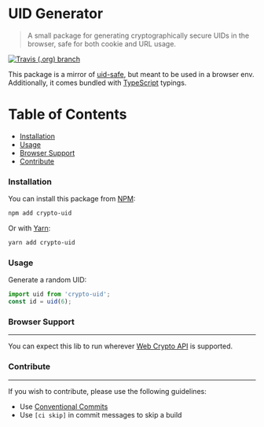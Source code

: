 # UID Generator

> A small package for generating cryptographically secure UIDs in the browser, safe for both cookie and URL usage.

[![Travis (.org) branch](https://img.shields.io/travis/rolandjitsu/uid/master.svg?style=flat-square)](https://github.com/rolandjitsu/uid)

This package is a mirror of [uid-safe](https://github.com/crypto-utils/uid-safe), but meant to be used in a browser env.
Additionally, it comes bundled with [TypeScript](https://www.typescriptlang.org) typings.


# Table of Contents

* [Installation](#installation)
* [Usage](#usage)
* [Browser Support](#browser-support)
* [Contribute](#contribute)


### Installation
You can install this package from [NPM](https://www.npmjs.com):
```bash
npm add crypto-uid
```

Or with [Yarn](https://yarnpkg.com/en):
```bash
yarn add crypto-uid
```


### Usage
Generate a random UID:
```ts
import uid from 'crypto-uid';
const id = uid(6);
```


### Browser Support
-------------------
You can expect this lib to run wherever [Web Crypto API](https://developer.mozilla.org/en-US/docs/Web/API/Web_Crypto_API) is supported.


### Contribute
--------------
If you wish to contribute, please use the following guidelines:
* Use [Conventional Commits](https://conventionalcommits.org)
* Use `[ci skip]` in commit messages to skip a build
